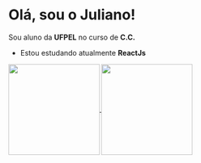 <h1> Olá, sou o Juliano! <br/> </h1>

Sou aluno da <b>UFPEL</b> no curso de <b>C.C.</b> 

<ul>
  <li/>Estou estudando atualmente <b>ReactJs 
</ul>
  
<a href="https://github.com/Juliano-hub">
  <img height="180em" align="center" src="https://github-readme-stats.vercel.app/api?username=Juliano-hub&show_icons=true&theme=tokyonight&include_all_commits=true&count_private=true"/>
</a>
<a href="https://github.com/Juliano-hub">
  <img height="180em" align="center" src="https://github-readme-stats.vercel.app/api/top-langs/?username=Juliano-hub&layout=compact&theme=tokyonight" />
</a>

<!--
**Juliano-hub/Juliano-hub** is a ✨ _special_ ✨ repository because its `README.md` (this file) appears on your GitHub profile.

Here are some ideas to get you started:

- 🔭 I’m currently working on ...
- 🌱 I’m currently learning ...
- 👯 I’m looking to collaborate on ...
- 🤔 I’m looking for help with ...
- 💬 Ask me about ...
- 📫 How to reach me: ...
- 😄 Pronouns: ...
- ⚡ Fun fact: ...
-->
